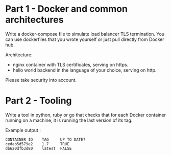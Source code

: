 # Part 1 - Docker and common architectures
Write a docker-compose file to simulate load balancer TLS termination.
You can use dockerfiles that you wrote yourself or just pull directly from Docker hub.

Architecture:
- nginx container with TLS certificates, serving on https.
- hello world backend in the language of your choice, serving on http.

Please take security into account.

# Part 2 - Tooling
Write a tool in python, ruby or go that checks that for each Docker container running on a machine, it is running the last version of its tag. 

Example output : 
```
CONTAINER ID    TAG     UP TO DATE?
cedab5d579e2    1.7     TRUE
db620dfb3d80    latest  FALSE
```
